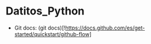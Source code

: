 # Datitos_Python

* Git docs: (git docs)[!https://docs.github.com/es/get-started/quickstart/github-flow]

